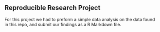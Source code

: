 ## Reproducible Research Project 

For this project we had to preform a simple data analysis on the data found in this repo,  and submit our findings as a R Markdown file.